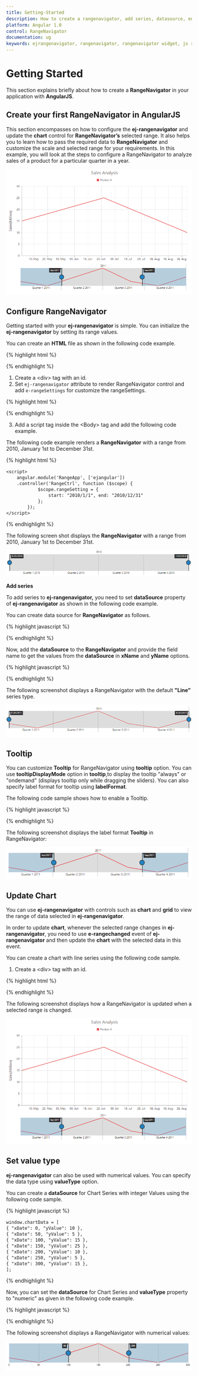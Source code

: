 ```yaml
---
title: Getting-Started
description: How to create a rangenavigator, add series, datasource, enable tooltip and other functionalities
platform: Angular 1.0
control: RangeNavigator
documentation: ug
keywords: ejrangenavigator, rangenavigator, rangenavigator widget, js rangenavigator, angular rangenavigator, angularjs rangenavigator, angular 1.0 rangenavigator, angular 1 rangenavigator
---
```


# Getting Started


This section explains briefly about how to create a **RangeNavigator** in your application with **AngularJS**.

## Create your first RangeNavigator in AngularJS

This section encompasses on how to configure the **ej-rangenavigator** and update the **chart** control for **RangeNavigator’s** selected range. It also helps you to learn how to pass the required data to **RangeNavigator** and customize the scale and selected range for your requirements. In this example, you will look at the steps to configure a RangeNavigator to analyze sales of a product for a particular quarter in a year.



![](Getting-Started_images/Getting-Started_img1.png) 

## Configure RangeNavigator

Getting started with your **ej-rangenavigator** is simple. You can initialize the **ej-rangenavigator** by setting its range values.

You can create an **HTML** file as shown in the following code example.

{% highlight html %}


<!DOCTYPE html>
<html ng-app="RangeApp">
<head>
<script src="http://cdn.syncfusion.com/js/assets/external/jquery-1.10.2.min.js" type="text/javascript"></script>
<script src="http://ajax.aspnetcdn.com/ajax/globalize/0.1.1/globalize.min.js"></script>
<script src="http://cdn.syncfusion.com/{{ site.releaseversion }}/js/common/ej.widget.angular.min.js" type="text/javascript"></script>
<script src="http://cdn.syncfusion.com/{{ site.releaseversion }}/js/web/ej.web.all.min.js" type="text/javascript"></script>
</head>
<body ng-controller="RangeCtrl"></body>
</html>


{% endhighlight %}



1. Create a &lt;div&gt; tag with an id.
2. Set `ej-rangenavigator` attribute to render RangeNavigator control and add `e-rangeSettings` for customize the rangeSettings.


{% highlight html %}

<body ng-controller="RangeCtrl">
<div id="rangecontainer" ej-rangenavigator e-rangeSettings=rangeSetting ></div>
</body>


{% endhighlight %}



3. Add a script tag inside the &lt;Body&gt; tag and add the following code example.  

The following code example renders a **RangeNavigator** with a range from 2010, January 1st to December 31st.

{% highlight html %}

    <script>
        angular.module('RangeApp', ['ejangular'])
        .controller('RangeCtrl', function ($scope) {
                $scope.rangeSetting = {
                    start: "2010/1/1", end: "2010/12/31"
                };
            });
    </script>

{% endhighlight %}



The following screen shot displays the **RangeNavigator** with a range from 2010, January 1st to December 31st.



![](Getting-Started_images/Getting-Started_img2.png) 

**Add series**

To add series to **ej-rangenavigator,** you need to set **dataSource** property of **ej-rangenavigator** as shown in the following code example. 

You can create data source for **RangeNavigator** as follows.

{% highlight javascript %}

   <script>
        var Data = [{ "xDate": new Date(2011, 0, 1), "yValue": 10 },
                    { "xDate": new Date(2011, 2, 1), "yValue": 5 },
                    { "xDate": new Date(2011, 4, 1), "yValue": 15 },
                    { "xDate": new Date(2011, 6, 1), "yValue": 25 },
                    { "xDate": new Date(2011, 8, 1), "yValue": 10 },
                    { "xDate": new Date(2011, 10, 1), "yValue": 5 },
                    { "xDate": new Date(2011, 12, 1), "yValue": 15 }];
    </script>
{% endhighlight %}


Now, add the **dataSource** to the **RangeNavigator** and provide the field name to get the values from the **dataSource** in **xName** and **yName** options.

{% highlight javascript %}

<div id="rangecontainer" ej-rangenavigator e-datasource="dataSource" 
e-xname="xDate" e-yname="yValue"></div>
   <script>
   //..
        angular.module('RangeApp', ['ejangular'])
        .controller('RangeCtrl', function ($scope) {
                $scope.dataSource = Data;                
            });
    </script>


{% endhighlight %}


The following screenshot displays a RangeNavigator with the default **"Line"** series type.



![](Getting-Started_images/Getting-Started_img3.png) 

## Tooltip

You can customize **Tooltip** for RangeNavigator using **tooltip** option. You can use **tooltipDisplayMode** option in **tooltip**,to display the tooltip "always" or "ondemand" (displays tooltip only while dragging the sliders). You can also specify label format for tooltip using **labelFormat**.

The following code sample shows how to enable a Tooltip.

{% highlight javascript %}

<div id="rangecontainer" ej-rangenavigator
         e-tooltipsettings="tooltip"></div>
    <script>
        angular.module('RangeApp', ['ejangular'])
        .controller('RangeCtrl', function ($scope) {
                $scope.tooltip = {
                    visible: true,
                    labelFormat: "MMM/yyyy",
                    tooltipDisplayMode: "always",
                  };
            });
    </script>


{% endhighlight %}

The following screenshot displays the label format **Tooltip** in RangeNavigator:

![](Getting-Started_images/Getting-Started_img4.png) 

## Update Chart

You can use **ej-rangenavigator** with controls such as **chart** and **grid** to view the range of data selected in **ej-rangenavigator**. 

In order to update **chart**, whenever the selected range changes in **ej-rangenavigator**, you need to use **e-rangechanged** event of **ej-rangenavigator** and then update the **chart** with the selected data in this event. 

You can create a chart with line series using the following code sample.

1. Create a &lt;div&gt; tag with an id.



{% highlight html %}

<body>
<div id="container" ej-chart e-title-text=titletext>
        <e-series>
            <e-series e-name="Sales" e-type="line" e-tooltip="tooltipoptions" e-datasource=dataSource e-xname="xDate" e-yname="yValue">
            </e-series>
        </e-series>
    </div>
    <script>
        var chartData = [{ "xDate": new Date(2011, 0, 1), "yValue": 10 },
                       { "xDate": new Date(2011, 2, 1), "yValue": 5 },
                       { "xDate": new Date(2011, 4, 1), "yValue": 15 },
                       { "xDate": new Date(2011, 6, 1), "yValue": 25 },
                       { "xDate": new Date(2011, 8, 1), "yValue": 10 },
                       { "xDate": new Date(2011, 10, 1), "yValue": 5 },
                       { "xDate": new Date(2011, 12, 1), "yValue": 15 }];

        angular.module('RangeApp', ['ejangular'])
            .controller('RangeCtrl', function ($scope) {
                $scope.dataSource = chartData;
                $scope.titletext = "Sales Analysis";
            });
    </script>
</body>


{% endhighlight %}



You can update the chart with the selected data using the **e-rangechanged** event of **ej-rangenavigator**.

{% highlight javascript %}

<div id="rangecontainer" ej-rangenavigator e-datasource="dataSource" e-xname="xDate" e-yname="yValue"
         e-rangechanged="onrangechanged"
         e-tooltipsettings="tooltip"></div>

<script>
//...datasource
        angular.module('RangeApp', ['ejangular'])
        .controller('RangeCtrl', function ($scope) {
                $scope.dataSource = chartData;
                $scope.tooltip = {
                    visible: true,
                    labelFormat: "MMM/yyyy",
                    tooltipDisplayMode: "always",
                  };
            });

        function onrangechanged(sender) {
            var chartobj = $("#container").data("ejChart");
            if (chartobj != null) {
                chartobj.model.series[0].dataSource = sender.selectedData;
                $("#container").ejChart("redraw");
            }
        }
</script>
{% endhighlight %}


The following screenshot displays how a RangeNavigator is updated when a selected range is changed.



![](Getting-Started_images/Getting-Started_img5.png) 

## Set value type

**ej-rangenavigator** can also be used with numerical values. You can specify the data type using **valueType** option. 

You can create a **dataSource** for Chart Series with integer Values using the following code sample.

{% highlight javascript %}


    window.chartData = [
    { "xDate": 0, "yValue": 10 },
    { "xDate": 50, "yValue": 5 },
    { "xDate": 100, "yValue": 15 },
    { "xDate": 150, "yValue": 25 },
    { "xDate": 200, "yValue": 10 },
    { "xDate": 250, "yValue": 5 },
    { "xDate": 300, "yValue": 15 },
    ];


{% endhighlight %}

Now, you can set the **dataSource** for Chart Series and **valueType** property to "numeric" as given in the following code example.

{% highlight javascript %}

<div id="rangecontainer" ej-rangenavigator>
        <div e-series>
            <e-series e-datasource="dataSource" e-valuetype="numeric" e-xname="xDate" 
            e-yname="yValue" e-type="line"></e-series>
        </div>
</div>
<script>
        angular.module('RangeApp', ['ejangular'])
        .controller('RangeCtrl', function ($scope) {
                $scope.dataSource = window.chartData;
        });
</script>


{% endhighlight %}


The following screenshot displays a RangeNavigator with numerical values:



![](Getting-Started_images/Getting-Started_img6.png) 

